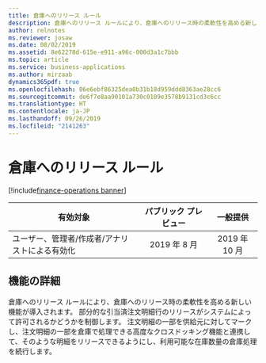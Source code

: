 ```yaml
---
title: 倉庫へのリリース ルール
description: 倉庫へのリリース ルールにより、倉庫へのリリース時の柔軟性を高める新しい機能が導入されます。 部分的な引当済注文明細行のリリースがシステムによって許可されるかどうかを制御します。
author: relnotes
ms.reviewer: josaw
ms.date: 08/02/2019
ms.assetid: 8e62278d-615e-e911-a96c-000d3a1c7bbb
ms.topic: article
ms.service: business-applications
ms.author: mirzaab
dynamics365pdf: true
ms.openlocfilehash: 06e6ebf86325dea0b31b18d959ddd8363ae28cc6
ms.sourcegitcommit: de6f7e8aa90101a730c0109e3578b9131cd3c6cc
ms.translationtype: HT
ms.contentlocale: ja-JP
ms.lasthandoff: 09/26/2019
ms.locfileid: "2141263"
---
```

# <a name="release-to-warehouse-rule"></a>倉庫へのリリース ルール
[!include[finance-operations banner](../includes/finance-operations.md)]

| 有効対象    |  パブリック プレビュー | 一般提供 | 
| ---------- | :----------: |:----------: |
|ユーザー、管理者/作成者/アナリストによる有効化|2019 年 8 月| 2019 年 10 月|






## <a name="feature-details"></a>機能の詳細
<!--feature detail start -->
倉庫へのリリース ルールにより、倉庫へのリリース時の柔軟性を高める新しい機能が導入されます。 部分的な引当済注文明細行のリリースがシステムによって許可されるかどうかを制御します。 注文明細の一部を供給元に対してマークし、注文明細の一部を倉庫で処理できる高度なクロスドッキング機能と連携して、そのような明細をリリースできるようにし、利用可能な在庫数量の倉庫処理を続行します。
<!--feature detail end -->











